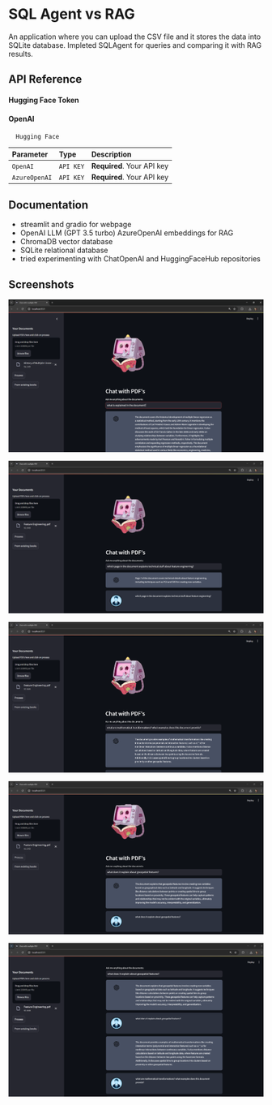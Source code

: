 
# SQL Agent vs RAG 

An application where you can upload the CSV file and it stores the data into SQLite database. Impleted SQLAgent for queries and comparing it with RAG results. 


## API Reference

#### Hugging Face Token
#### OpenAI 

```http
  Hugging Face
```

| Parameter | Type     | Description                |
| :-------- | :------- | :------------------------- |
| `OpenAI` | `API KEY` | **Required**. Your API key |
| `AzureOpenAI` | `API KEY` | **Required**. Your API key |




## Documentation

- streamlit and gradio for webpage 
- OpenAI LLM (GPT 3.5 turbo)  AzureOpenAI embeddings for RAG
- ChromaDB vector database 
- SQLite relational database
- tried experimenting with ChatOpenAI and HuggingFaceHub repositories

## Screenshots

![App Screenshot](https://github.com/Immortal-Pi/doc_chat_bot/blob/main/resources/1.png)

![App Screenshot](https://github.com/Immortal-Pi/doc_chat_bot/blob/main/resources/2.png)

![App Screenshot](https://github.com/Immortal-Pi/doc_chat_bot/blob/main/resources/3.png)

![App Screenshot](https://github.com/Immortal-Pi/doc_chat_bot/blob/main/resources/4.png)

![App Screenshot](https://github.com/Immortal-Pi/doc_chat_bot/blob/main/resources/5.png)
